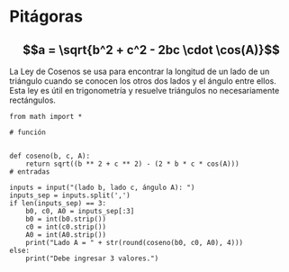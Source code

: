 # Pitágoras
## $$a = \sqrt{b^2 + c^2 - 2bc \cdot \cos(A)}$$
La Ley de Cosenos se usa para encontrar la longitud de un lado de un triángulo cuando se conocen los otros dos lados y el ángulo entre ellos. Esta ley es útil en trigonometría y resuelve triángulos no necesariamente rectángulos.
```
from math import *

# función


def coseno(b, c, A):
    return sqrt((b ** 2 + c ** 2) - (2 * b * c * cos(A)))
# entradas

inputs = input("(lado b, lado c, ángulo A): ")
inputs_sep = inputs.split(',')
if len(inputs_sep) == 3:
    b0, c0, A0 = inputs_sep[:3]
    b0 = int(b0.strip())
    c0 = int(c0.strip())
    A0 = int(A0.strip())
    print("Lado A = " + str(round(coseno(b0, c0, A0), 4)))
else:
    print("Debe ingresar 3 valores.")
